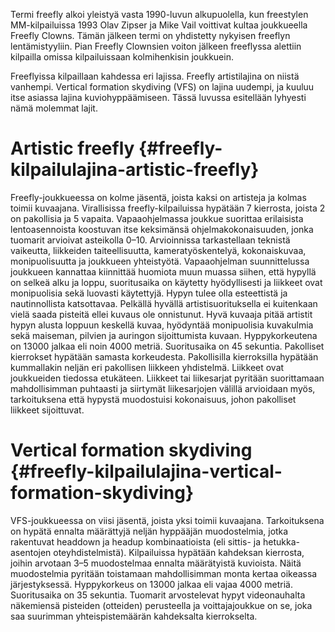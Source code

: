 Termi freefly alkoi yleistyä vasta 1990-luvun alkupuolella, kun
freestylen MM-kilpailuissa 1993 Olav Zipser ja Mike Vail voittivat
kultaa joukkueella Freefly Clowns. Tämän jälkeen termi on yhdistetty
nykyisen freeflyn lentämistyyliin. Pian Freefly Clownsien voiton jälkeen
freeflyssa alettiin kilpailla omissa kilpailuissaan kolmihenkisin
joukkuein.

Freeflyissa kilpaillaan kahdessa eri lajissa. Freefly artistilajina on
niistä vanhempi. Vertical formation skydiving (VFS) on lajina uudempi,
ja kuuluu itse asiassa lajina kuviohyppäämiseen. Tässä luvussa
esitellään lyhyesti nämä molemmat lajit.

 Artistic freefly  {#freefly-kilpailulajina-artistic-freefly}
==================

Freefly-joukkueessa on kolme jäsentä, joista kaksi on artisteja ja
kolmas toimii kuvaajana. Virallisissa freefly-kilpailuissa hypätään 7
kierrosta, joista 2 on pakollisia ja 5 vapaita. Vapaaohjelmassa joukkue
suorittaa erilaisista lentoasennoista koostuvan itse keksimänsä
ohjelmakokonaisuuden, jonka tuomarit arvioivat asteikolla 0–10.
Arvioinnissa tarkastellaan teknistä vaikeutta, liikkeiden
taiteellisuutta, kameratyöskentelyä, kokonaiskuvaa, monipuolisuutta ja
joukkueen yhteistyötä. Vapaaohjelman suunnittelussa joukkueen kannattaa
kiinnittää huomiota muun muassa siihen, että hypyllä on selkeä alku ja
loppu, suoritusaika on käytetty hyödyllisesti ja liikkeet ovat
monipuolisia sekä luovasti käytettyjä. Hypyn tulee olla esteettistä ja
nautinnollista katsottavaa. Pelkällä hyvällä artistisuorituksella ei
kuitenkaan vielä saada pisteitä ellei kuvaus ole onnistunut. Hyvä
kuvaaja pitää artistit hypyn alusta loppuun keskellä kuvaa, hyödyntää
monipuolisia kuvakulmia sekä maiseman, pilvien ja auringon sijoittumista
kuvaan. Hyppykorkeutena on 13000 jalkaa eli noin 4000 metriä.
Suoritusaika on 45 sekuntia. Pakolliset kierrokset hypätään samasta
korkeudesta. Pakollisilla kierroksilla hypätään kummallakin neljän eri
pakollisen liikkeen yhdistelmä. Liikkeet ovat joukkueiden tiedossa
etukäteen. Liikkeet tai liikesarjat pyritään suorittamaan mahdollisimman
puhtaasti ja siirtymät liikesarjojen välillä arvioidaan myös,
tarkoituksena että hypystä muodostuisi kokonaisuus, johon pakolliset
liikkeet sijoittuvat.

 Vertical formation skydiving  {#freefly-kilpailulajina-vertical-formation-skydiving}
==============================

VFS-joukkueessa on viisi jäsentä, joista yksi toimii kuvaajana.
Tarkoituksena on hypätä ennalta määrättyjä neljän hyppääjän
muodostelmia, jotka rakentuvat headdown ja headup kombinaatioista (eli
sittis- ja hetukka-asentojen oteyhdistelmistä). Kilpailuissa hypätään
kahdeksan kierrosta, joihin arvotaan 3–5 muodostelmaa ennalta
määrätyistä kuvioista. Näitä muodostelmia pyritään toistamaan
mahdollisimman monta kertaa oikeassa järjestyksessä. Hyppykorkeus on
13000 jalkaa eli vajaa 4000 metriä. Suoritusaika on 35 sekuntia.
Tuomarit arvostelevat hypyt videonauhalta näkemiensä pisteiden
(otteiden) perusteella ja voittajajoukkue on se, joka saa suurimman
yhteispistemäärän kahdeksalta kierrokselta.
